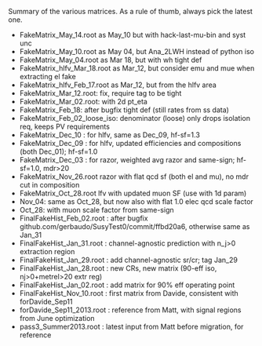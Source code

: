 Summary of the various matrices.
As a rule of thumb, always pick the latest one.

- FakeMatrix_May_14.root as May_10 but with hack-last-mu-bin and syst unc
- FakeMatrix_May_10.root as May 04, but Ana_2LWH instead of python iso
- FakeMatrix_May_04.root as Mar 18, but with wh tight def
- FakeMatrix_hlfv_Mar_18.root as Mar_12, but consider emu and mue when extracting el fake
- FakeMatrix_hlfv_Feb_17.root as Mar_12, but from the hlfv area
- FakeMatrix_Mar_12.root: fix, require tag to be tight
- FakeMatrix_Mar_02.root: with 2d pt_eta
- FakeMatrix_Feb_18: after bugfix tight def (still rates from ss data) 
- FakeMatrix_Feb_02_loose_iso: denominator (loose) only drops isolation req, keeps PV requirements
- FakeMatrix_Dec_10 : for hlfv, same as Dec_09, hf-sf=1.3
- FakeMatrix_Dec_09 : for hlfv, updated efficiencies and compositions (both Dec_01); hf-sf=1.0
- FakeMatrix_Dec_03 : for razor, weighted avg razor and same-sign; hf-sf=1.0, mdr>20
- FakeMatrix_Nov_26.root razor with flat qcd sf (both el and mu), no mdr cut in composition
- FakeMatrix_Oct_28.root lfv with updated muon SF (use with 1d param)
- Nov_04: same as Oct_28, but now also with flat 1.0 elec qcd scale factor
- Oct_28: with muon scale factor from same-sign
- FinalFakeHist_Feb_02.root : after bugfix github.com/gerbaudo/SusyTest0/commit/ffbd20a6, otherwise same as Jan_31
- FinalFakeHist_Jan_31.root : channel-agnostic prediction with n_j>0 extraction region
- FinalFakeHist_Jan_29.root : add channel-agnostic sr/cr; tag Jan_29
- FinalFakeHist_Jan_28.root : new CRs, new matrix (90-eff iso, nj>0+metrel>20 extr reg)
- FinalFakeHist_Jan_02.root : add matrix for 90% eff operating point
- FinalFakeHist_Nov_10.root : first matrix from Davide, consistent with forDavide_Sep11
- forDavide_Sep11_2013.root : reference from Matt, with signal regions from June optimization
- pass3_Summer2013.root     : latest input from Matt before migration, for reference
